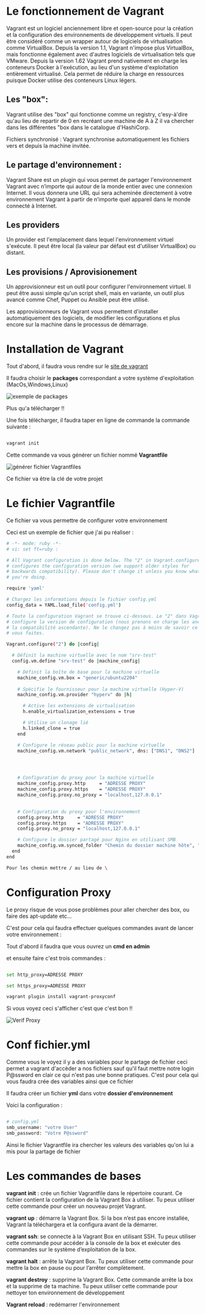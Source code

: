 # Le fonctionnement de Vagrant 

Vagrant est un logiciel anciennement libre et open-source pour la création et la configuration des environnements de développement virtuels. Il peut être considéré comme un wrapper autour de logiciels de virtualisation comme VirtualBox.
Depuis la version 1.1, Vagrant n'impose plus VirtualBox, mais fonctionne également avec d'autres logiciels de virtualisation tels que VMware. Depuis la version 1.62 Vagrant prend nativement en charge les 
conteneurs Docker à l'exécution, au lieu d'un système d'exploitation entièrement virtualisé. Cela permet de réduire la charge en ressources puisque Docker utilise des conteneurs Linux légers.
 
## Les "box":
 
Vagrant utilise des "box" qui fonctionne comme un registry, c'esy-à'dire qu'au lieu de repartir de 0 en recréant une machine de A à Z il va chercher dans les différentes "box dans le catalogue d'HashiCorp.
 
Fichiers synchronisé : 
Vagrant synchronise automatiquement les fichiers vers et depuis la machine invitée.
 
## Le partage d'environnement :
 
Vagrant Share est un plugin qui vous permet de partager l'environnement Vagrant avec n’importe qui autour de la monde entier avec une connexion Internet. 
Il vous donnera une URL qui sera acheminée directement à votre environnement Vagrant à partir de n’importe quel appareil dans le monde connecté à Internet.

## Les providers

Un provider est l'emplacement dans lequel l'environnement virtuel s'exécute. Il peut être local (la valeur par défaut est d'utiliser VirtualBox) ou distant.

## Les provisions / Aprovisionement 

Un approvisionneur est un outil pour configurer l'environnement virtuel. Il peut être aussi simple qu'un script shell, mais en variante, un outil plus avancé comme Chef, Puppet ou Ansible peut être utilisé.

Les approvisionneurs de Vagrant vous permettent d'installer automatiquement des logiciels, de modifier les configurations et plus encore sur la machine dans le processus de démarrage.

# Installation de Vagrant 

Tout d'abord, il faudra vous rendre sur le [site de vagrant](https://developer.hashicorp.com/vagrant/install?product_intent=vagrant)

Il faudra choisir le **packages** correspondant a votre système d'exploitation (MacOs,Windows,Linux)

![exemple de packages](../images/packages_vagrant.jpg)

Plus qu'a télécharger !! 

Une fois télécharger, il faudra taper en ligne de commande la commande suivante : 

~~~bash

vagrant init 

~~~

Cette commande va vous générer un fichier nommé **Vagrantfile**

![générer fichier Vagrantfiles](../images/Fichier_Vagrantfile.jpg)

Ce fichier va être la clé de votre projet 

# Le fichier Vagrantfile 

Ce fichier va vous permettre de configurer votre environnement 

Ceci est un exemple de fichier que j'ai pu réaliser :

~~~bash
# -*- mode: ruby -*-
# vi: set ft=ruby :

# All Vagrant configuration is done below. The "2" in Vagrant.configure
# configures the configuration version (we support older styles for
# backwards compatibility). Please don't change it unless you know what
# you're doing.

require 'yaml'

# Chargez les informations depuis le fichier config.yml
config_data = YAML.load_file('config.yml')

# Toute la configuration Vagrant se trouve ci-dessous. Le "2" dans Vagrant.configure
# configure la version de configuration (nous prenons en charge les anciens styles pour
# la compatibilité ascendante). Ne le changez pas à moins de savoir ce que
# vous faites.

Vagrant.configure("2") do |config|

  # Définit la machine virtuelle avec le nom "srv-test"
  config.vm.define "srv-test" do |machine_config|

    # Définit la boîte de base pour la machine virtuelle
    machine_config.vm.box = "generic/ubuntu2204"
    
    # Spécifie le fournisseur pour la machine virtuelle (Hyper-V)
    machine_config.vm.provider "hyperv" do |h|

      # Active les extensions de virtualisation
      h.enable_virtualization_extensions = true

      # Utilise un clonage lié
      h.linked_clone = true
    end

    # Configure le réseau public pour la machine virtuelle
    machine_config.vm.network "public_network", dns: ["DNS1", "DNS2"]




    # Configuration du proxy pour la machine virtuelle
    machine_config.proxy.http     = "ADRESSE PROXY"
    machine_config.proxy.https    = "ADRESSE PROXY"
    machine_config.proxy.no_proxy = "localhost,127.0.0.1"

    
    # Configuration du proxy pour l'environnement
    config.proxy.http     = "ADRESSE PROXY"
    config.proxy.https    = "ADRESSE PROXY"
    config.proxy.no_proxy = "localhost,127.0.0.1"

    # Configure le dossier partagé pour Nginx en utilisant SMB
    machine_config.vm.synced_folder "Chemin du dossier machine hôte", "chemin du dossier VM", type: "smb", smb_username: config_data['smb_username'], smb_password: config_data['smb_password'], mfsymlinks: true
  end
end

Pour les chemin mettre / au lieu de \

~~~

# Configuration Proxy 

Le proxy risque de vous pose problèmes pour aller chercher des box, ou faire des apt-update etc...

C'est pour cela qui faudra effectuer quelques commandes avant de lancer votre environnement :

Tout d'abord il faudra que vous ouvrez un **cmd en admin**

et ensuite faire c'est trois commandes :

~~~bash 

set http_proxy=ADRESSE PROXY

set https_proxy=ADRESSE PROXY

vagrant plugin install vagrant-proxyconf

~~~

Si vous voyez ceci s'afficher c'est que c'est bon !!

![Verif Proxy](../images/vérif-proxy.jpg)


# Conf fichier.yml 

Comme vous le voyez il y a des variables pour le partage de fichier ceci permet a vagrant d'accèder a nos fichiers sauf qu'il faut mettre notre login P@ssword en clair ce qui n'est pas une bonne pratiques. C'est pour cela qui vous faudra crée des variables ainsi que ce fichier 

Il faudra créer un fichier **yml** dans votre **dossier d'environnement** 

Voici la configuration : 

~~~bash 

# config.yml
smb_username: "votre User"
smb_password: "Votre P@ssword"

~~~

Ainsi le fichier Vagrantfile ira chercher les valeurs des variables qu'on lui a mis pour la partage de fichier

# Les commandes de bases 

**vagrant init** : crée un fichier Vagrantfile dans le répertoire courant. Ce fichier contient la configuration de la Vagrant Box à utiliser. Tu peux utiliser cette commande pour créer un nouveau projet Vagrant.

**vagrant up** : démarre la Vagrant Box. Si la box n’est pas encore installée, Vagrant la téléchargera et la configura avant de la démarrer.

**vagrant ssh**: se connecte à la Vagrant Box en utilisant SSH. Tu peux utiliser cette commande pour accéder à la console de la box et exécuter des commandes sur le système d’exploitation de la box.

**vagrant halt** : arrête la Vagrant Box. Tu peux utiliser cette commande pour mettre la box en pause ou pour l’arrêter complètement.

**vagrant destroy** : supprime la Vagrant Box. Cette commande arrête la box et la supprime de ta machine. Tu peux utiliser cette commande pour nettoyer ton environnement de développement

**Vagrant reload** : redémarrer l'environnement 